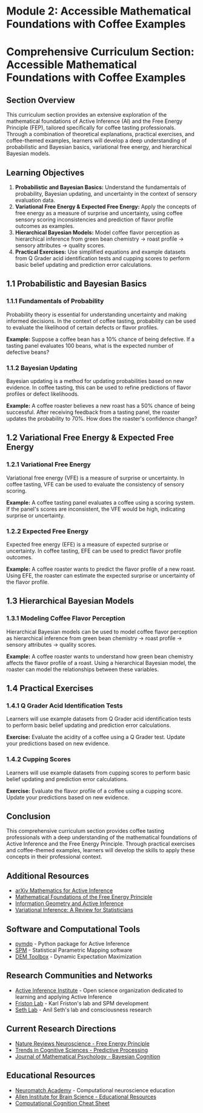 # Module 2: Accessible Mathematical Foundations with Coffee Examples

# Comprehensive Curriculum Section: Accessible Mathematical Foundations with Coffee Examples

## Section Overview

This curriculum section provides an extensive exploration of the mathematical foundations of Active Inference (AI) and the Free Energy Principle (FEP), tailored specifically for coffee tasting professionals. Through a combination of theoretical explanations, practical exercises, and coffee-themed examples, learners will develop a deep understanding of probabilistic and Bayesian basics, variational free energy, and hierarchical Bayesian models.

## Learning Objectives

1. **Probabilistic and Bayesian Basics:** Understand the fundamentals of probability, Bayesian updating, and uncertainty in the context of sensory evaluation data.
2. **Variational Free Energy & Expected Free Energy:** Apply the concepts of free energy as a measure of surprise and uncertainty, using coffee sensory scoring inconsistencies and prediction of flavor profile outcomes as examples.
3. **Hierarchical Bayesian Models:** Model coffee flavor perception as hierarchical inference from green bean chemistry → roast profile → sensory attributes → quality scores.
4. **Practical Exercises:** Use simplified equations and example datasets from Q Grader acid identification tests and cupping scores to perform basic belief updating and prediction error calculations.

## 1.1 Probabilistic and Bayesian Basics

### 1.1.1 Fundamentals of Probability

Probability theory is essential for understanding uncertainty and making informed decisions. In the context of coffee tasting, probability can be used to evaluate the likelihood of certain defects or flavor profiles.

**Example:** Suppose a coffee bean has a 10% chance of being defective. If a tasting panel evaluates 100 beans, what is the expected number of defective beans?

### 1.1.2 Bayesian Updating

Bayesian updating is a method for updating probabilities based on new evidence. In coffee tasting, this can be used to refine predictions of flavor profiles or defect likelihoods.

**Example:** A coffee roaster believes a new roast has a 50% chance of being successful. After receiving feedback from a tasting panel, the roaster updates the probability to 70%. How does the roaster's confidence change?

## 1.2 Variational Free Energy & Expected Free Energy

### 1.2.1 Variational Free Energy

Variational free energy (VFE) is a measure of surprise or uncertainty. In coffee tasting, VFE can be used to evaluate the consistency of sensory scoring.

**Example:** A coffee tasting panel evaluates a coffee using a scoring system. If the panel's scores are inconsistent, the VFE would be high, indicating surprise or uncertainty.

### 1.2.2 Expected Free Energy

Expected free energy (EFE) is a measure of expected surprise or uncertainty. In coffee tasting, EFE can be used to predict flavor profile outcomes.

**Example:** A coffee roaster wants to predict the flavor profile of a new roast. Using EFE, the roaster can estimate the expected surprise or uncertainty of the flavor profile.

## 1.3 Hierarchical Bayesian Models

### 1.3.1 Modeling Coffee Flavor Perception

Hierarchical Bayesian models can be used to model coffee flavor perception as hierarchical inference from green bean chemistry → roast profile → sensory attributes → quality scores.

**Example:** A coffee roaster wants to understand how green bean chemistry affects the flavor profile of a roast. Using a hierarchical Bayesian model, the roaster can model the relationships between these variables.

## 1.4 Practical Exercises

### 1.4.1 Q Grader Acid Identification Tests

Learners will use example datasets from Q Grader acid identification tests to perform basic belief updating and prediction error calculations.

**Exercise:** Evaluate the acidity of a coffee using a Q Grader test. Update your predictions based on new evidence.

### 1.4.2 Cupping Scores

Learners will use example datasets from cupping scores to perform basic belief updating and prediction error calculations.

**Exercise:** Evaluate the flavor profile of a coffee using a cupping score. Update your predictions based on new evidence.

## Conclusion

This comprehensive curriculum section provides coffee tasting professionals with a deep understanding of the mathematical foundations of Active Inference and the Free Energy Principle. Through practical exercises and coffee-themed examples, learners will develop the skills to apply these concepts in their professional context.

## Additional Resources

* [arXiv Mathematics for Active Inference](https://arxiv.org/abs/1909.10863)
* [Mathematical Foundations of the Free Energy Principle](https://royalsocietypublishing.org/doi/10.1098/rsif.2017.0792)
* [Information Geometry and Active Inference](https://www.mdpi.com/1099-4300/21/2/174)
* [Variational Inference: A Review for Statisticians](https://arxiv.org/abs/1601.00670)

## Software and Computational Tools

* [pymdp](https://github.com/infer-actively/pymdp) - Python package for Active Inference
* [SPM](https://www.fil.ion.ucl.ac.uk/spm/) - Statistical Parametric Mapping software
* [DEM Toolbox](https://www.fil.ion.ucl.ac.uk/spm/software/dem/) - Dynamic Expectation Maximization

## Research Communities and Networks

* [Active Inference Institute](https://www.activeinference.institute/) - Open science organization dedicated to learning and applying Active Inference
* [Friston Lab](https://www.fil.ion.ucl.ac.uk/~karl/) - Karl Friston's lab and SPM development
* [Seth Lab](https://www.anilseth.com/) - Anil Seth's lab and consciousness research

## Current Research Directions

* [Nature Reviews Neuroscience - Free Energy Principle](https://www.nature.com/articles/nrn3214)
* [Trends in Cognitive Sciences - Predictive Processing](https://www.cell.com/trends/cognitive-sciences/home)
* [Journal of Mathematical Psychology - Bayesian Cognition](https://www.journals.elsevier.com/journal-of-mathematical-psychology)

## Educational Resources

* [Neuromatch Academy](https://academy.neuromatch.io/) - Computational neuroscience education
* [Allen Institute for Brain Science - Educational Resources](https://alleninstitute.org/what-we-do/brain-science/educational-resources/)
* [Computational Cognition Cheat Sheet](https://brendenlake.github.io/CCM-site/)